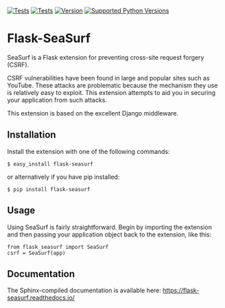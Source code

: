 [![Tests](https://img.shields.io/github/workflow/status/maxcountryman/flask-seasurf/Tests/main?label=tests)](https://github.com/maxcountryman/flask-seasurf/actions)
[![Tests](https://img.shields.io/github/actions/workflow/status/maxcountryman/flask-seasurf/tests.yml?branch=main)](https://github.com/maxcountryman/flask-seasurf/actions)
[![Version](https://img.shields.io/pypi/v/Flask-SeaSurf.svg)](https://pypi.python.org/pypi/Flask-SeaSurf)
[![Supported Python Versions](https://img.shields.io/pypi/pyversions/Flask-SeaSurf.svg)](https://pypi.python.org/pypi/Flask-SeaSurf)

# Flask-SeaSurf

SeaSurf is a Flask extension for preventing cross-site request forgery (CSRF).

CSRF vulnerabilities have been found in large and popular sites such as
YouTube. These attacks are problematic because the mechanism they use is
relatively easy to exploit. This extension attempts to aid you in securing
your application from such attacks.

This extension is based on the excellent Django middleware.


## Installation

Install the extension with one of the following commands:

    $ easy_install flask-seasurf

or alternatively if you have pip installed:

    $ pip install flask-seasurf


## Usage

Using SeaSurf is fairly straightforward. Begin by importing the extension and
then passing your application object back to the extension, like this:

    from flask_seasurf import SeaSurf
    csrf = SeaSurf(app)


## Documentation

The Sphinx-compiled documentation is available here: https://flask-seasurf.readthedocs.io/
